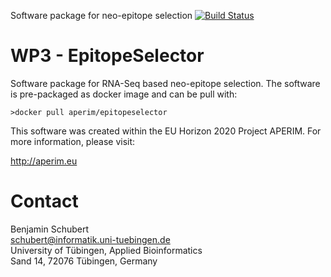 
Software package for neo-epitope selection
[![Build Status](https://travis-ci.org/APERIM-EU/WP3-EpitopeSelector.svg)](https://travis-ci.org/APERIM-EU/WP3-EpitopeSelector) 


# WP3 - EpitopeSelector
Software package for RNA-Seq based neo-epitope selection. The software is pre-packaged
as docker image and can be pull with:

```
>docker pull aperim/epitopeselector
```

This software was created within the EU Horizon 2020 Project APERIM. For more information, please visit:

http://aperim.eu


# Contact

Benjamin Schubert   
schubert@informatik.uni-tuebingen.de   
University of Tübingen, Applied Bioinformatics  
Sand 14, 72076 Tübingen, Germany   
